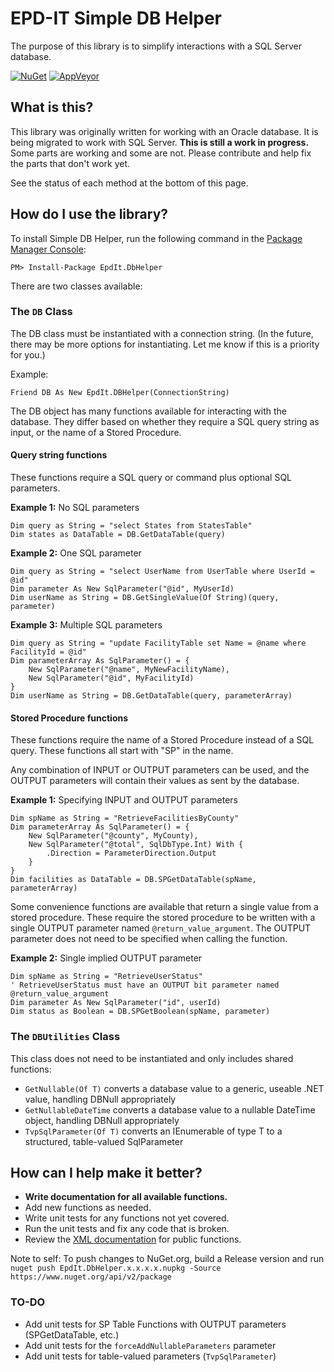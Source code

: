 # EPD-IT Simple DB Helper

The purpose of this library is to simplify interactions with a SQL Server database. 

[![NuGet](https://img.shields.io/nuget/v/EpdIt.DbHelper.svg?maxAge=2592000)](https://www.nuget.org/packages/EpdIt.DbHelper/) [![AppVeyor](https://img.shields.io/appveyor/ci/dougwaldron/db-helper.svg?maxAge=2592000)](https://ci.appveyor.com/project/dougwaldron/db-helper)

## What is this?

This library was originally written for working with an Oracle database. It is being migrated to work with SQL Server. **This is still a work in progress.** Some parts are working and some are not. Please contribute and help fix the parts that don't work yet.

See the status of each method at the bottom of this page. 

## How do I use the library?

To install Simple DB Helper, run the following command in the [Package Manager Console](https://docs.nuget.org/consume/package-manager-console):

`PM> Install-Package EpdIt.DbHelper`

There are two classes available:

### The `DB` Class

The DB class must be instantiated with a connection string. (In the future, there may be more options for instantiating. Let me know if this is a priority for you.) 

Example:

```
Friend DB As New EpdIt.DBHelper(ConnectionString)
```

The DB object has many functions available for interacting with the database. They differ based on whether they require a SQL query string as input, or the name of a Stored Procedure. 

#### Query string functions

These functions require a SQL query or command plus optional SQL parameters.

**Example 1:** No SQL parameters

```
Dim query as String = "select States from StatesTable"
Dim states as DataTable = DB.GetDataTable(query)
```

**Example 2:** One SQL parameter

```
Dim query as String = "select UserName from UserTable where UserId = @id"
Dim parameter As New SqlParameter("@id", MyUserId)
Dim userName as String = DB.GetSingleValue(Of String)(query, parameter)
```

**Example 3:** Multiple SQL parameters

```
Dim query as String = "update FacilityTable set Name = @name where FacilityId = @id"
Dim parameterArray As SqlParameter() = {
    New SqlParameter("@name", MyNewFacilityName),
    New SqlParameter("@id", MyFacilityId)
}
Dim userName as String = DB.GetDataTable(query, parameterArray)
```

#### Stored Procedure functions

These functions require the name of a Stored Procedure instead of a SQL query. These functions all start with "SP" in the name. 

Any combination of INPUT or OUTPUT parameters can be used, and the OUTPUT parameters will contain their values as sent by the database.

**Example 1:** Specifying INPUT and OUTPUT parameters

```
Dim spName as String = "RetrieveFacilitiesByCounty"
Dim parameterArray As SqlParameter() = {
    New SqlParameter("@county", MyCounty),
    New SqlParameter("@total", SqlDbType.Int) With {
        .Direction = ParameterDirection.Output
    }
}
Dim facilities as DataTable = DB.SPGetDataTable(spName, parameterArray)
```

Some convenience functions are available that return a single value from a stored procedure. These require the stored procedure to be written with a single OUTPUT parameter named `@return_value_argument`. The OUTPUT parameter does not need to be specified when calling the function.

**Example 2:** Single implied OUTPUT parameter

```
Dim spName as String = "RetrieveUserStatus" 
' RetrieveUserStatus must have an OUTPUT bit parameter named @return_value_argument
Dim parameter As New SqlParameter("id", userId)
Dim status as Boolean = DB.SPGetBoolean(spName, parameter)
```

### The `DBUtilities` Class

This class does not need to be instantiated and only includes shared functions:

* `GetNullable(Of T)` converts a database value to a generic, useable .NET value, handling DBNull appropriately
* `GetNullableDateTime` converts a database value to a nullable DateTime object, handling DBNull appropriately
* `TvpSqlParameter(Of T)` converts an IEnumerable of type T to a structured, table-valued SqlParameter

## How can I help make it better?

* **Write documentation for all available functions.** 
* Add new functions as needed.
* Write unit tests for any functions not yet covered. 
* Run the unit tests and fix any code that is broken.
* Review the [XML documentation](https://msdn.microsoft.com/en-us/library/ms172652.aspx) for public functions.

Note to self: To push changes to NuGet.org, build a Release version and run `nuget push EpdIt.DbHelper.x.x.x.x.nupkg -Source https://www.nuget.org/api/v2/package`

### TO-DO

* Add unit tests for SP Table Functions with OUTPUT parameters (SPGetDataTable, etc.)
* Add unit tests for the `forceAddNullableParameters` parameter
* Add unit tests for table-valued parameters (`TvpSqlParameter`)

